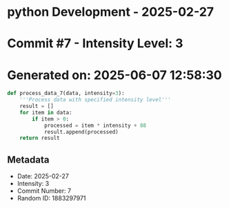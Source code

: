 ﻿# python Development - 2025-02-27
# Commit #7 - Intensity Level: 3
# Generated on: 2025-06-07 12:58:30
```python
def process_data_7(data, intensity=3):
    '''Process data with specified intensity level'''
    result = []
    for item in data:
        if item > 0:
            processed = item * intensity + 88
            result.append(processed)
    return result
```
## Metadata
- Date: 2025-02-27
- Intensity: 3
- Commit Number: 7
- Random ID: 1883297971
